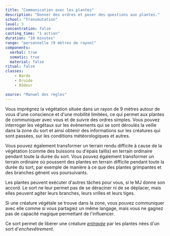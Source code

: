 ```yaml
---
title: "Communication avec les plantes"
description: "Donner des ordres et poser des questions aux plantes."
school: "Transmutation"
level: 3
concentration: false
casting_time: "1 action"
duration: "10 minutes"
range: "personnelle (9 mètres de rayon)"
components:
  verbal: true
  somatic: true
  material: false
ritual: false
classes:
    - Barde
    - Druide
    - Rôdeur

source: "Manuel des règles"
---
```

Vous imprégnez la végétation située dans un rayon de 9 mètres autour de vous d'une conscience et d'une mobilité limitées, ce qui permet aux plantes de communiquer avec vous et de suivre des ordres simples. Vous pouvez interroger les végétaux sur les événements qui se sont déroulés la veille dans la zone du sort et ainsi obtenir des informations sur les créatures qui sont passées, sur les conditions météorologiques et autres.

Vous pouvez également transformer un terrain rendu difficile à cause de la végétation (comme des buissons ou d'épais taillis) en terrain ordinaire pendant toute la durée du sort. Vous pouvez également transformer un terrain ordinaire où poussent des plantes en terrain difficile pendant toute la durée du sort, par exemple de manière à ce que des plantes grimpantes et des branches gênent vos poursuivants.

Les plantes peuvent exécuter d'autres tâches pour vous, si le MJ donne son accord. Le sort ne leur permet pas de se déraciner ni de se déplacer, mais elles peuvent agiter leurs branches, leurs vrilles et leurs tiges.

Si une créature végétale se trouve dans la zone, vous pouvez communiquer avec elle comme si vous partagiez un même langage, mais vous ne gagnez pas de capacité magique permettant de l'influencer.

Ce sort permet de libérer une créature [_entravée_](/gerer-la-sante-du-personnage/#entrave) par les plantes nées d'un sort d'_enchevêtrement_.
